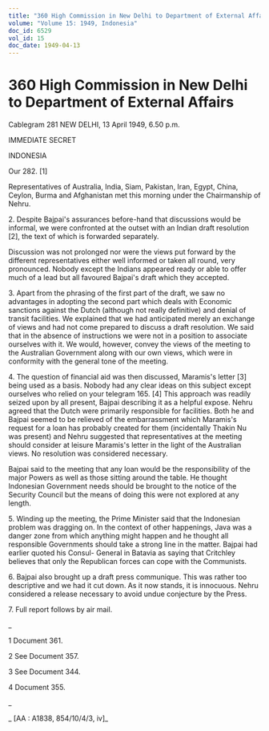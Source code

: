 ```yaml
---
title: "360 High Commission in New Delhi to Department of External Affairs"
volume: "Volume 15: 1949, Indonesia"
doc_id: 6529
vol_id: 15
doc_date: 1949-04-13
---
```


# 360 High Commission in New Delhi to Department of External Affairs

Cablegram 281 NEW DELHI, 13 April 1949, 6.50 p.m.

IMMEDIATE SECRET

INDONESIA

Our 282. [1]

Representatives of Australia, India, Siam, Pakistan, Iran, Egypt, China, Ceylon, Burma and Afghanistan met this morning under the Chairmanship of Nehru.

2\. Despite Bajpai's assurances before-hand that discussions would be informal, we were confronted at the outset with an Indian draft resolution [2], the text of which is forwarded separately.

Discussion was not prolonged nor were the views put forward by the different representatives either well informed or taken all round, very pronounced. Nobody except the Indians appeared ready or able to offer much of a lead but all favoured Bajpai's draft which they accepted.

3\. Apart from the phrasing of the first part of the draft, we saw no advantages in adopting the second part which deals with Economic sanctions against the Dutch (although not really definitive) and denial of transit facilities. We explained that we had anticipated merely an exchange of views and had not come prepared to discuss a draft resolution. We said that in the absence of instructions we were not in a position to associate ourselves with it. We would, however, convey the views of the meeting to the Australian Government along with our own views, which were in conformity with the general tone of the meeting.

4\. The question of financial aid was then discussed, Maramis's letter [3] being used as a basis. Nobody had any clear ideas on this subject except ourselves who relied on your telegram 165. [4] This approach was readily seized upon by all present, Bajpai describing it as a helpful expose. Nehru agreed that the Dutch were primarily responsible for facilities. Both he and Bajpai seemed to be relieved of the embarrassment which Maramis's request for a loan has probably created for them (incidentally Thakin Nu was present) and Nehru suggested that representatives at the meeting should consider at leisure Maramis's letter in the light of the Australian views. No resolution was considered necessary.

Bajpai said to the meeting that any loan would be the responsibility of the major Powers as well as those sitting around the table. He thought Indonesian Government needs should be brought to the notice of the Security Council but the means of doing this were not explored at any length.

5\. Winding up the meeting, the Prime Minister said that the Indonesian problem was dragging on. In the context of other happenings, Java was a danger zone from which anything might happen and he thought all responsible Governments should take a strong line in the matter. Bajpai had earlier quoted his Consul- General in Batavia as saying that Critchley believes that only the Republican forces can cope with the Communists.

6\. Bajpai also brought up a draft press communique. This was rather too descriptive and we had it cut down. As it now stands, it is innocuous. Nehru considered a release necessary to avoid undue conjecture by the Press.

7\. Full report follows by air mail.

_

1 Document 361.

2 See Document 357.

3 See Document 344.

4 Document 355.

_

_ [AA : A1838, 854/10/4/3, iv]_
